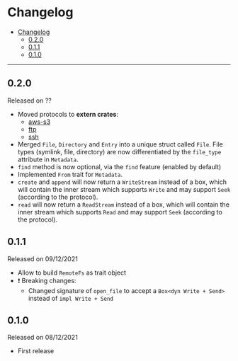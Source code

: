 # Changelog

- [Changelog](#changelog)
  - [0.2.0](#020)
  - [0.1.1](#011)
  - [0.1.0](#010)

---

## 0.2.0

Released on ??

- Moved protocols to **extern crates**:
  - [aws-s3](https://github.com/veeso/remotefs-rs-aws-s3)
  - [ftp](https://github.com/veeso/remotefs-rs-ftp)
  - [ssh](https://github.com/veeso/remotefs-rs-ssh)
- Merged `File`, `Directory` and `Entry` into a unique struct called `File`. File types (symlink, file, directory) are now differentiated by the `file_type` attribute in `Metadata`.
- `find` method is now optional, via the `find` feature (enabled by default)
- Implemented `From` trait for `Metadata`.
- `create` and `append` will now return a `WriteStream` instead of a box, which will contain the inner stream which supports `Write` and may support `Seek` (according to the protocol).
- `read` will now return a `ReadStream` instead of a box, which will contain the inner stream which supports `Read` and may support `Seek` (according to the protocol).

## 0.1.1

Released on 09/12/2021

- Allow to build `RemoteFs` as trait object
- ❗ Breaking changes:
  - Changed signature of `open_file` to accept a `Box<dyn Write + Send>` instead of `impl Write + Send`

## 0.1.0

Released on 08/12/2021

- First release
